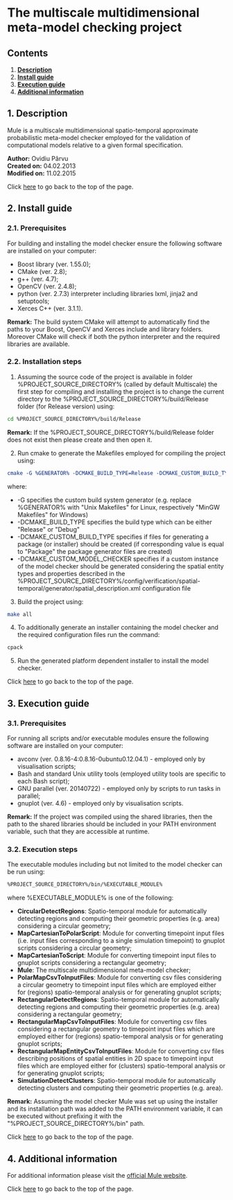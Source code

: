 <a name="top"></a> The multiscale multidimensional meta-model checking project 
==========

## Contents

1. [**Description**](#description)
2. [**Install guide**](#install_guide)
3. [**Execution guide**](#execution_guide)
4. [**Additional information**](#additional_information)

## <a name="description"></a> 1. Description 

Mule is a multiscale multidimensional spatio-temporal approximate probabilistic meta-model checker employed for the validation of computational models relative to a given formal specification.

**Author:**      Ovidiu Pârvu   
**Created on:**  04.02.2013                                          
**Modified on:** 11.02.2015

Click [here](#top) to go back to the top of the page.

## <a name="install_guide"></a> 2. Install guide 

### 2.1. Prerequisites

For building and installing the model checker ensure the following software are installed on your computer:
* Boost library (ver. 1.55.0);
* CMake (ver. 2.8);
* g++ (ver. 4.7);
* OpenCV (ver. 2.4.8);
* python (ver. 2.7.3) interpreter including libraries lxml, jinja2 and setuptools;
* Xerces C++ (ver. 3.1.1).

__Remark:__  The build system CMake will attempt to automatically find the paths to your Boost, OpenCV and Xerces include and library folders. Moreover CMake will check if both the python interpreter and the required libraries are available.

### 2.2. Installation steps

1) Assuming the source code of the project is available in folder %PROJECT_SOURCE_DIRECTORY% (called by default Multiscale) the first step for compiling and installing the project is to change the current directory to the %PROJECT_SOURCE_DIRECTORY%/build/Release folder (for Release version) using:

```bash
cd %PROJECT_SOURCE_DIRECTORY%/build/Release
```

__Remark:__ If the %PROJECT_SOURCE_DIRECTORY%/build/Release folder does not exist then please create and then open it.

2) Run cmake to generate the Makefiles employed for compiling the project using:

```cmake
cmake -G %GENERATOR% -DCMAKE_BUILD_TYPE=Release -DCMAKE_CUSTOM_BUILD_TYPE=Package -DCMAKE_CUSTOM_MODEL_CHECKER=Generate ../../
```

where:

* -G specifies the custom build system generator (e.g. replace %GENERATOR% with "Unix Makefiles" for Linux, respectively "MinGW Makefiles" for Windows)
* -DCMAKE_BUILD_TYPE specifies the build type which can be either "Release" or "Debug"
* -DCMAKE_CUSTOM_BUILD_TYPE specifies if files for generating a package (or installer) should be created (if corresponding value is equal to "Package" the package generator files are created)
* -DCMAKE_CUSTOM_MODEL_CHECKER specifies if a custom instance of the model checker should be generated considering the spatial entity types and properties described in the %PROJECT_SOURCE_DIRECTORY%/config/verification/spatial-temporal/generator/spatial_description.xml configuration file

3) Build the project using:

```bash
make all
```

4) To additionally generate an installer containing the model checker and the required configuration files run the command:

```bash
cpack
```

5) Run the generated platform dependent installer to install the model checker.

Click [here](#top) to go back to the top of the page.

## <a name="execution_guide"></a> 3. Execution guide 

### 3.1. Prerequisites

For running all scripts and/or executable modules ensure the following software are installed on your computer:
* avconv (ver. 0.8.16-4:0.8.16-0ubuntu0.12.04.1) - employed only by visualisation scripts;
* Bash and standard Unix utility tools (employed utility tools are specific to each Bash script);
* GNU parallel (ver. 20140722) - employed only by scripts to run tasks in parallel;
* gnuplot (ver. 4.6) - employed only by visualisation scripts.

__Remark:__ If the project was compiled using the shared libraries, then the path to the shared libraries should be included in your PATH environment variable, such that they are accessible at runtime.

### 3.2. Execution steps

The executable modules including but not limited to the model checker can be run using:

```bash
%PROJECT_SOURCE_DIRECTORY%/bin/%EXECUTABLE_MODULE%
```

where %EXECUTABLE_MODULE% is one of the following:

* **CircularDetectRegions**: Spatio-temporal module for automatically detecting regions and computing their geometric properties (e.g. area) considering a circular geometry;
* **MapCartesianToPolarScript**: Module for converting timepoint input files (i.e. input files corresponding to a single simulation timepoint) to gnuplot scripts considering a circular geometry;
* **MapCartesianToScript**: Module for converting timepoint input files to gnuplot scripts considering a rectangular geometry;
* **Mule**: The multiscale multidimensional meta-model checker;
* **PolarMapCsvToInputFiles**: Module for converting csv files considering a circular geometry to timepoint input files which are employed either for (regions) spatio-temporal analysis or for generating gnuplot scripts;
* **RectangularDetectRegions**: Spatio-temporal module for automatically detecting regions and computing their geometric properties (e.g. area) considering a rectangular geometry;
* **RectangularMapCsvToInputFiles**: Module for converting csv files considering a rectangular geometry to timepoint input files which are employed either for (regions) spatio-temporal analysis or for generating gnuplot scripts;
* **RectangularMapEntityCsvToInputFiles**: Module for converting csv files describing positions of spatial entities in 2D space to timepoint input files which are employed either for (clusters) spatio-temporal analysis or for generating gnuplot scripts;
* **SimulationDetectClusters**: Spatio-temporal module for automatically detecting clusters and computing their geometric properties (e.g. area).

__Remark:__ Assuming the model checker Mule was set up using the installer and its installation path was added to the PATH environment variable, it can be executed without prefixing it with the "%PROJECT_SOURCE_DIRECTORY%/bin" path.

Click [here](#top) to go back to the top of the page.

## <a name="additional_information"></a> 4. Additional information

For additional information please visit the [official Mule website](http://mule.modelchecking.org).

Click [here](#top) to go back to the top of the page.

